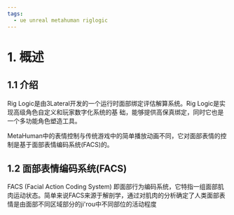 ```yaml
---
tags:
  - ue unreal metahuman riglogic
---
```


# 1. 概述

## 1.1 介绍

Rig Logic是由3Lateral开发的一个运行时面部绑定评估解算系统。Rig Logic是实现高级角色自定义和玩家数字化系统的基 础，能够提供高保真绑定，同时它也是一个多功能角色塑造工具。

MetaHuman中的表情控制与传统游戏中的简单播放动画不同，它对面部表情的控制是基于面部表情编码系统(FACS)的。

## 1.2 面部表情编码系统(FACS)

FACS (Facial Action Coding System) 即面部行为编码系统，它特指一组面部肌肉运动状态。简单来说FACS来源于解剖学，通过对肌肉的分析确定了人类面部表情是由面部不同区域部分的ji'rou中不同部位的活动程度






